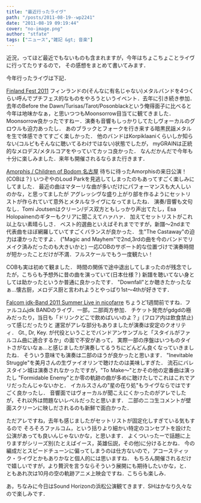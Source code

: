 ```yaml
---
title: "最近行ったライヴ"
path: "/posts/2011-08-19--wp2241"
date: "2011-08-19 09:19:44"
cover: "no-image.png"
author: "stfate"
tags: ["ニュース","雑記 &gt; 音楽"]
---
```



近況，ってほど最近でもないものも含まれますが，今年はちょこちょことライヴに行ってたりするので，
その感想をまとめて書いてみます．

今年行ったライヴは下記．

<span class="topics"><a href="http://www.creativeman.co.jp/artist/2011/05finland/">Finland Fest 2011</a></span>
フィンランドの(そんなに有名じゃない)メタルバンドを4つくらい呼んでプチフェス的なものをやろうというイベント．去年に引き続き参加．
去年のBefore the Dawn/Turisas/Tarot/Posonblackという俺得面子に比べると今年は地味かなぁ，と思いつつもMoonsorrow目当てに観てきました．
Moonsorrow良かったですねー．演奏も音響もしっかりしてたしヴォーカルのグロウルも迫力あったし．
あのブラックとフォークを行き来する暗黒民謡メタルを生で体感できてすごく楽しかった．
他のバンドはKorpiklaaniくらいしか知らない(コルピもそんなに聴いてるわけではない)状態でしたが，
myGRAINは正統的なメロデス/メタルコアをやっていてカッコ良かった．
なんだかんだで今年も十分に楽しみました．来年も開催されるならまた行きます．

<span class="topics"><a href="http://www.creativeman.co.jp/artist/2011/06cob_amor/">Amorphis / Children of Bodom 名古屋</a></span>
待ちに待ったAmorphisの来日公演！(COBは？)
いつぞやのLoud Parkを見逃してしまったのもあってすごく楽しみにしてました．
最近の曲はマターリな曲が多いだけにパフォーマンスも大人しいのかな，と思ってましたが
アグレッシヴな盛り上がり部を作るようにセットリストが作られていて意外とメタルなライヴになってましたね．
演奏/音響も文句なし．Tomi Joutsenはクリーン/デス双方ともしっかり声出てたし，Esa Holopainenのギターもクリアに聞こえてハァハァ．
加えてセットリストがこれ以上ない素晴らしさ．
ベスト的選曲といえばそれまでですが，新譜～2ndまで代表曲をほぼ網羅していてすごくバランスが良かった．
生"The Castaway"の迫力は凄かったですよ．
("Magic and Mayhem"で2nd,3rdの曲を今のバンドでリメイク済みだったのも大きいかと)
一応COBのサポート的な位置づけで演奏時間が短かったことだけが不満．フルスケールでもう一度観たい！

COBも実は初めて観ました．
時間の関係で途中退出してしまったのが残念でしたが，こちらも予想外に昔の曲を演っていて(日本仕様？)
新譜を聴いてない身としては助かったというか普通に良かったです．
"Downfall"とか聴きたかったなぁ…懐古厨，メロデス厨と言われようとやっぱり1st～4thが好きです．

<span class="topics"><a href="http://www.falcom.co.jp/jdk/">Falcom jdk-Band 2011 Summer Live in nicofarre</a></span>
ちょうど1週間前ですね．ファルコムjdk BANDのライヴ．一部，二部両方参加．
チケット発売がgdgdの極みだったり，当日も「ドリンクどこで飲めばいいのよ？」(フロア内は飲食禁止)って感じだったりと
運営がアレな部分もありましたが演奏は安定のクオリティ．
Gt., Dr, Key. が代役ということでバンドアンサンブルと「スタイルがファルコム曲に適合するか」の面で不安があって，
実際一部の序盤はいつものタイトさがないなぁ…と感じましたが演奏してるうちにどんどん良くなっていきましたね．
そういう意味でも演奏は二部のほうが良かったと思います．
"Inevitable Struggle"を美月さんの生ヴァイオリンで聴けたのは美味しすぎた．
流石にバレスタイン城は演奏されなかったですが，"To Make～"とかその他の定番曲は演ったし
"Formidable Enemy"とか零の軌跡の曲が多めに聴けたしでこれはこれでアリだったんじゃないかと．
イカルスさんの"星の在り処"もライヴならではですごく良かったし．
音響面ではヴォーカルが聞こえにくかったのがアレでしたが，それ以外は問題ないレベルだったと思います．
二部のニコ生コメントが壁面スクリーンに映しだされるのも新鮮で面白かった．

ただアレですね，去年も感じましたがセットリストが固定化しすぎている気もするので
そろそろファルコム，という括りより細かい特定のコンセプトを設けた公演があっても良いんじゃないかな，と思います．
よくついったーで話題に上りますがシリーズ別(たとえばイース，英雄伝説，その他)に分けるとかね．
今の編成だとスピードチューンに偏ってしまうのは仕方ないので，アコースティック・ライヴとかもありかなと個人的には思いますね．
もちろん開催されるだけで嬉しいですが，より贅沢を言うならそういう展開にも期待したいかな，と．
ともあれ次は10月の空の軌跡アニメ上映会ですね．こちらも楽しみ．


あ，ちなみに今日はSound Horizonの浜松公演観てきます．SHはかなり久々なので楽しみです．